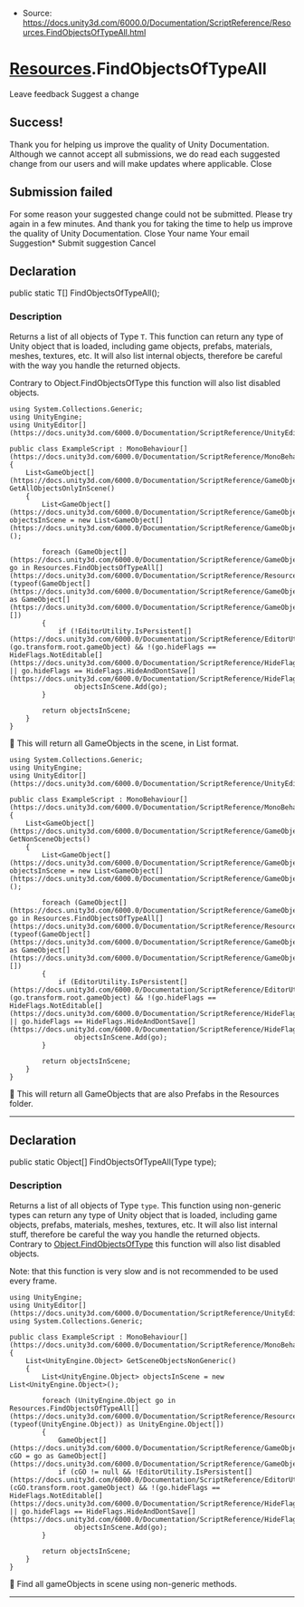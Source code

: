 * Source: https://docs.unity3d.com/6000.0/Documentation/ScriptReference/Resources.FindObjectsOfTypeAll.html

#  [Resources](https://docs.unity3d.com/6000.0/Documentation/ScriptReference/Resources.html).FindObjectsOfTypeAll
Leave feedback
Suggest a change
## Success!
Thank you for helping us improve the quality of Unity Documentation. Although we cannot accept all submissions, we do read each suggested change from our users and will make updates where applicable.
Close
## Submission failed
For some reason your suggested change could not be submitted. Please <a>try again</a> in a few minutes. And thank you for taking the time to help us improve the quality of Unity Documentation.
Close
Your name Your email Suggestion* Submit suggestion
Cancel
## Declaration
public static T[] FindObjectsOfTypeAll(); 
### Description
Returns a list of all objects of Type `T`.
This function can return any type of Unity object that is loaded, including game objects, prefabs, materials, meshes, textures, etc. It will also list internal objects, therefore be careful with the way you handle the returned objects.  
  
Contrary to Object.FindObjectsOfType this function will also list disabled objects.
```
using System.Collections.Generic;
using UnityEngine;
using UnityEditor[](https://docs.unity3d.com/6000.0/Documentation/ScriptReference/UnityEditor.html);  
  
public class ExampleScript : MonoBehaviour[](https://docs.unity3d.com/6000.0/Documentation/ScriptReference/MonoBehaviour.html)
{
    List<GameObject[](https://docs.unity3d.com/6000.0/Documentation/ScriptReference/GameObject.html)> GetAllObjectsOnlyInScene()
    {
        List<GameObject[](https://docs.unity3d.com/6000.0/Documentation/ScriptReference/GameObject.html)> objectsInScene = new List<GameObject[](https://docs.unity3d.com/6000.0/Documentation/ScriptReference/GameObject.html)>();  
  
        foreach (GameObject[](https://docs.unity3d.com/6000.0/Documentation/ScriptReference/GameObject.html) go in Resources.FindObjectsOfTypeAll[](https://docs.unity3d.com/6000.0/Documentation/ScriptReference/Resources.FindObjectsOfTypeAll.html)(typeof(GameObject[](https://docs.unity3d.com/6000.0/Documentation/ScriptReference/GameObject.html))) as GameObject[](https://docs.unity3d.com/6000.0/Documentation/ScriptReference/GameObject.html)[])
        {
            if (!EditorUtility.IsPersistent[](https://docs.unity3d.com/6000.0/Documentation/ScriptReference/EditorUtility.IsPersistent.html)(go.transform.root.gameObject) && !(go.hideFlags == HideFlags.NotEditable[](https://docs.unity3d.com/6000.0/Documentation/ScriptReference/HideFlags.NotEditable.html) || go.hideFlags == HideFlags.HideAndDontSave[](https://docs.unity3d.com/6000.0/Documentation/ScriptReference/HideFlags.HideAndDontSave.html)))
                objectsInScene.Add(go);
        }  
  
        return objectsInScene;
    }
}

```

This will return all GameObjects in the scene, in List<GameObject> format.
```
using System.Collections.Generic;
using UnityEngine;
using UnityEditor[](https://docs.unity3d.com/6000.0/Documentation/ScriptReference/UnityEditor.html);  
  
public class ExampleScript : MonoBehaviour[](https://docs.unity3d.com/6000.0/Documentation/ScriptReference/MonoBehaviour.html)
{
    List<GameObject[](https://docs.unity3d.com/6000.0/Documentation/ScriptReference/GameObject.html)> GetNonSceneObjects()
    {
        List<GameObject[](https://docs.unity3d.com/6000.0/Documentation/ScriptReference/GameObject.html)> objectsInScene = new List<GameObject[](https://docs.unity3d.com/6000.0/Documentation/ScriptReference/GameObject.html)>();  
  
        foreach (GameObject[](https://docs.unity3d.com/6000.0/Documentation/ScriptReference/GameObject.html) go in Resources.FindObjectsOfTypeAll[](https://docs.unity3d.com/6000.0/Documentation/ScriptReference/Resources.FindObjectsOfTypeAll.html)(typeof(GameObject[](https://docs.unity3d.com/6000.0/Documentation/ScriptReference/GameObject.html))) as GameObject[](https://docs.unity3d.com/6000.0/Documentation/ScriptReference/GameObject.html)[])
        {
            if (EditorUtility.IsPersistent[](https://docs.unity3d.com/6000.0/Documentation/ScriptReference/EditorUtility.IsPersistent.html)(go.transform.root.gameObject) && !(go.hideFlags == HideFlags.NotEditable[](https://docs.unity3d.com/6000.0/Documentation/ScriptReference/HideFlags.NotEditable.html) || go.hideFlags == HideFlags.HideAndDontSave[](https://docs.unity3d.com/6000.0/Documentation/ScriptReference/HideFlags.HideAndDontSave.html)))
                objectsInScene.Add(go);
        }  
  
        return objectsInScene;
    }
}

```

This will return all GameObjects that are also Prefabs in the Resources folder.
* * *
## Declaration
public static Object[] FindObjectsOfTypeAll(Type type); 
### Description
Returns a list of all objects of Type `type`.
This function using non-generic types can return any type of Unity object that is loaded, including game objects, prefabs, materials, meshes, textures, etc. It will also list internal stuff, therefore be careful the way you handle the returned objects. Contrary to [Object.FindObjectsOfType](https://docs.unity3d.com/6000.0/Documentation/ScriptReference/Object.FindObjectsOfType.html) this function will also list disabled objects.  
  
Note: that this function is very slow and is not recommended to be used every frame.
```
using UnityEngine;
using UnityEditor[](https://docs.unity3d.com/6000.0/Documentation/ScriptReference/UnityEditor.html);
using System.Collections.Generic;  
  
public class ExampleScript : MonoBehaviour[](https://docs.unity3d.com/6000.0/Documentation/ScriptReference/MonoBehaviour.html)
{
    List<UnityEngine.Object> GetSceneObjectsNonGeneric()
    {
        List<UnityEngine.Object> objectsInScene = new List<UnityEngine.Object>();  
  
        foreach (UnityEngine.Object go in Resources.FindObjectsOfTypeAll[](https://docs.unity3d.com/6000.0/Documentation/ScriptReference/Resources.FindObjectsOfTypeAll.html)(typeof(UnityEngine.Object)) as UnityEngine.Object[])
        {
            GameObject[](https://docs.unity3d.com/6000.0/Documentation/ScriptReference/GameObject.html) cGO = go as GameObject[](https://docs.unity3d.com/6000.0/Documentation/ScriptReference/GameObject.html);
            if (cGO != null && !EditorUtility.IsPersistent[](https://docs.unity3d.com/6000.0/Documentation/ScriptReference/EditorUtility.IsPersistent.html)(cGO.transform.root.gameObject) && !(go.hideFlags == HideFlags.NotEditable[](https://docs.unity3d.com/6000.0/Documentation/ScriptReference/HideFlags.NotEditable.html) || go.hideFlags == HideFlags.HideAndDontSave[](https://docs.unity3d.com/6000.0/Documentation/ScriptReference/HideFlags.HideAndDontSave.html)))
                objectsInScene.Add(go);
        }  
  
        return objectsInScene;
    }
}

```

Find all gameObjects in scene using non-generic methods.
* * *

